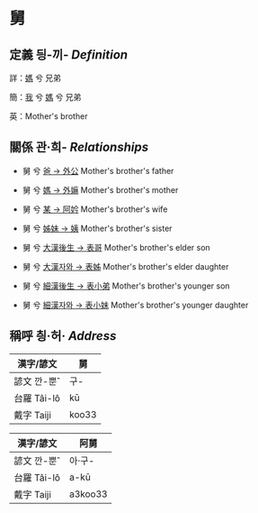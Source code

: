 # 舅
## 定義 딍-끼- _Definition_
詳：[媽](member3.md) 兮 兄弟

簡：[我](member1.md) 兮 [媽](member3.md) 兮 兄弟

英：Mother's brother

## 關係 관·희- _Relationships_

- 舅 兮 [爸 → 外公](member13.md) Mother's brother's father

- 舅 兮 [媽 → 外嫲](member14.md) Mother's brother's mother

- 舅 兮 [某 → 阿妗](member51.md) Mother's brother's wife

- 舅 兮 [姊妹 → 姨](member15.md) Mother's brother's sister

- 舅 兮 [大漢後生 → 表哥](member47.md) Mother's brother's elder son

- 舅 兮 [大漢자와 → 表姊](member48.md) Mother's brother's elder daughter

- 舅 兮 [細漢後生 → 表小弟](member49.md) Mother's brother's younger son

- 舅 兮 [細漢자와 → 表小妹](member50.md) Mother's brother's younger daughter



## 稱呼 칑·허· _Address_

漢字/諺文 | 舅
--- | ---
諺文 깐-뿐ˆ | 구-
台羅 Tâi-lô | kū
戴字 Taiji | koo33


漢字/諺文 | 阿舅
--- | ---
諺文 깐-뿐ˆ | 아·구-
台羅 Tâi-lô | a-kū
戴字 Taiji | a3koo33


